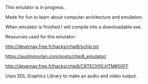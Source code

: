 This emulator is in progress. 

Made for fun to learn about computer architecture and emulation.

When emulator is finished I will compile into a downloadable exe.

Resources used for this emulator:

http://devernay.free.fr/hacks/chip8/schip.txt

https://austinmorlan.com/posts/chip8_emulator/

http://devernay.free.fr/hacks/chip8/C8TECH10.HTM#00FF

Uses SDL Graphics Library to make an audio and video output.

